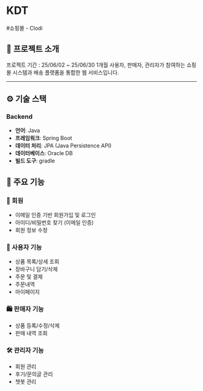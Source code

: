 # KDT
#쇼핑몰 - Clodi

## 📁 프로젝트 소개
프로젝트 기간 : 25/06/02 ~ 25/06/30 1개월
사용자, 판매자, 관리자가 참여하는 쇼핑몰 시스템과 배송 플랫폼을 통합한 웹 서비스입니다.


---

## ⚙ 기술 스택

### Backend
- **언어**: Java  
- **프레임워크**: Spring Boot  
- **데이터 처리**: JPA (Java Persistence API)  
- **데이터베이스**: Oracle DB  
- **빌드 도구**: gradle

## 🔑 주요 기능

### 👤 회원
- 이메일 인증 기반 회원가입 및 로그인
- 아이디/비밀번호 찾기 (이메일 인증)
- 회원 정보 수정

### 🛒 사용자 기능
- 상품 목록/상세 조회
- 장바구니 담기/삭제
- 주문 및 결제
- 주문내역
- 마이페이지

### 🛍 판매자 기능
- 상품 등록/수정/삭제
- 판매 내역 조회

### 🛠 관리자 기능
- 회원 관리
- 후기/문의글 관리
- 챗봇 관리


